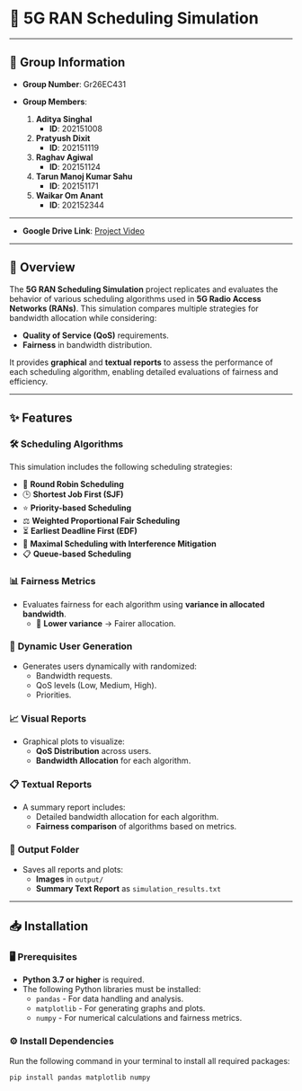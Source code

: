 # 📶 **5G RAN Scheduling Simulation**

---

## 👥 **Group Information**

- **Group Number**: Gr26EC431
- **Group Members**:
  
  1. **Aditya Singhal**
     - **ID**: 202151008
  2. **Pratyush Dixit**
     - **ID**: 202151119
  3. **Raghav Agiwal**
     - **ID**: 202151124
  4. **Tarun Manoj Kumar Sahu**
     - **ID**: 202151171
  5. **Waikar Om Anant**
     - **ID**: 202152344

---

- **Google Drive Link**: [Project Video](https://drive.google.com/file/d/13-fu737tEAg2JKjEviOkq-Ud-_TN3Fcq/view?usp=sharing)

---

## 📜 **Overview**

The **5G RAN Scheduling Simulation** project replicates and evaluates the behavior of various scheduling algorithms used in **5G Radio Access Networks (RANs)**. This simulation compares multiple strategies for bandwidth allocation while considering:

- **Quality of Service (QoS)** requirements.
- **Fairness** in bandwidth distribution.

It provides **graphical** and **textual reports** to assess the performance of each scheduling algorithm, enabling detailed evaluations of fairness and efficiency.

---

## ✨ **Features**

### 🛠 **Scheduling Algorithms**

This simulation includes the following scheduling strategies:

- 🔄 **Round Robin Scheduling**
- 🕒 **Shortest Job First (SJF)**
- ⭐ **Priority-based Scheduling**
- ⚖️ **Weighted Proportional Fair Scheduling**
- ⏳ **Earliest Deadline First (EDF)**
- 📶 **Maximal Scheduling with Interference Mitigation**
- 📋 **Queue-based Scheduling**

### 📊 **Fairness Metrics**

- Evaluates fairness for each algorithm using **variance in allocated bandwidth**.
  - 🔹 **Lower variance** → Fairer allocation.

### 🔀 **Dynamic User Generation**

- Generates users dynamically with randomized:
  - Bandwidth requests.
  - QoS levels (Low, Medium, High).
  - Priorities.

### 📈 **Visual Reports**

- Graphical plots to visualize:
  - **QoS Distribution** across users.
  - **Bandwidth Allocation** for each algorithm.

### 📋 **Textual Reports**

- A summary report includes:
  - Detailed bandwidth allocation for each algorithm.
  - **Fairness comparison** of algorithms based on metrics.

### 📁 **Output Folder**

- Saves all reports and plots:
  - **Images** in `output/`
  - **Summary Text Report** as `simulation_results.txt`

---

## 📥 **Installation**

### 🖥 **Prerequisites**

- **Python 3.7 or higher** is required.
- The following Python libraries must be installed:
  - `pandas` - For data handling and analysis.
  - `matplotlib` - For generating graphs and plots.
  - `numpy` - For numerical calculations and fairness metrics.

### ⚙️ **Install Dependencies**

Run the following command in your terminal to install all required packages:

```bash
pip install pandas matplotlib numpy
```
